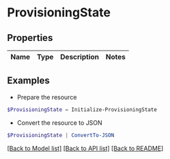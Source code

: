 # ProvisioningState
## Properties

Name | Type | Description | Notes
------------ | ------------- | ------------- | -------------

## Examples

- Prepare the resource
```powershell
$ProvisioningState = Initialize-ProvisioningState 
```

- Convert the resource to JSON
```powershell
$ProvisioningState | ConvertTo-JSON
```

[[Back to Model list]](../README.md#documentation-for-models) [[Back to API list]](../README.md#documentation-for-api-endpoints) [[Back to README]](../README.md)

